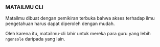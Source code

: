 ### MATAILMU CLI

Matailmu dibuat dengan pemikiran terbuka bahwa akses terhadap ilmu pengetahuan harus dapat diperoleh dengan mudah.

Oleh karena itu, matailmu-cli lahir untuk mereka para guru yang lebih `ngonsole` daripada yang lain.